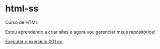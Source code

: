 # html-ss
Curso de HTML

Estou aprendendo a criar sites e agora vou gerenciar meus repositórios!

<a href="https://marcelinhoj.github.io/html-ss/001ex.html">Executar o exercício 001 ex </a>